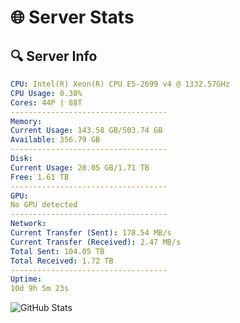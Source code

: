 # 🌐 Server Stats
## 🔍 Server Info
```yaml
CPU: Intel(R) Xeon(R) CPU E5-2699 v4 @ 1332.57GHz
CPU Usage: 0.30%
Cores: 44P | 88T
-----------------------------------
Memory:
Current Usage: 143.58 GB/503.74 GB
Available: 356.79 GB
-----------------------------------
Disk:
Current Usage: 20.05 GB/1.71 TB
Free: 1.61 TB
-----------------------------------
GPU:
No GPU detected
-----------------------------------
Network:
Current Transfer (Sent): 178.54 MB/s
Current Transfer (Received): 2.47 MB/s
Total Sent: 104.05 TB
Total Received: 1.72 TB
-----------------------------------
Uptime:
10d 9h 5m 23s
```
![GitHub Stats](https://img.shields.io/badge/Updated-2025-02-18_07:48:41-blue)